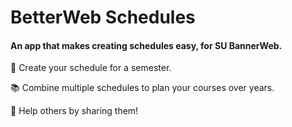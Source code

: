 #  BetterWeb Schedules

#### An app that makes creating schedules easy, for SU BannerWeb.

:notebook_with_decorative_cover: Create your schedule for a semester. 

:books: Combine multiple schedules to plan your courses over years.

:busts_in_silhouette: Help others by sharing them!